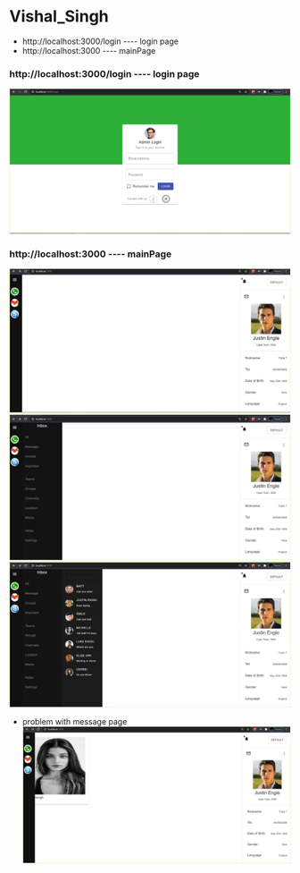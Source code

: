 # Vishal_Singh

- http://localhost:3000/login ---- login page
- http://localhost:3000 ---- mainPage

### http://localhost:3000/login ---- login page

![Alt text](public/image/githubRedme/1.png?raw=true "Title")

### http://localhost:3000 ---- mainPage

![Alt text](public/image/githubRedme/2.png?raw=true "Title")
![Alt text](public/image/githubRedme/3.png?raw=true "Title")
![Alt text](public/image/githubRedme/4.png?raw=true "Title")

- problem with message page
  ![Alt text](public/image/githubRedme/5.png?raw=true "Title")
